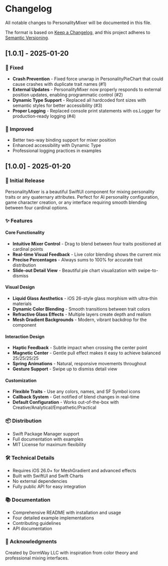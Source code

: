 # Changelog

All notable changes to PersonalityMixer will be documented in this file.

The format is based on [Keep a Changelog](https://keepachangelog.com/en/1.0.0/),
and this project adheres to [Semantic Versioning](https://semver.org/spec/v2.0.0.html).

## [1.0.1] - 2025-01-20

### 🐛 Fixed

- **Crash Prevention** - Fixed force unwrap in PersonalityPieChart that could cause crashes with duplicate trait names (#1)
- **External Updates** - PersonalityMixer now properly responds to external position updates, enabling programmatic control (#2)
- **Dynamic Type Support** - Replaced all hardcoded font sizes with semantic styles for better accessibility (#3)
- **Proper Logging** - Replaced console print statements with os.Logger for production-ready logging (#4)

### 🔧 Improved

- Better two-way binding support for mixer position
- Enhanced accessibility with Dynamic Type
- Professional logging practices in examples

## [1.0.0] - 2025-01-20

### 🎉 Initial Release

PersonalityMixer is a beautiful SwiftUI component for mixing personality traits or any quaternary attributes. Perfect for AI personality configuration, game character creation, or any interface requiring smooth blending between four cardinal options.

### ✨ Features

#### Core Functionality
- **Intuitive Mixer Control** - Drag to blend between four traits positioned at cardinal points
- **Real-time Visual Feedback** - Live color blending shows the current mix
- **Precise Percentages** - Always sums to 100% for accurate trait distribution
- **Slide-out Detail View** - Beautiful pie chart visualization with swipe-to-dismiss

#### Visual Design
- **Liquid Glass Aesthetics** - iOS 26-style glass morphism with ultra-thin materials
- **Dynamic Color Blending** - Smooth transitions between trait colors
- **Refractive Glass Effects** - Multiple layers create depth and realism
- **Mesh Gradient Backgrounds** - Modern, vibrant backdrop for the component

#### Interaction Design
- **Haptic Feedback** - Subtle impact when crossing the center point
- **Magnetic Center** - Gentle pull effect makes it easy to achieve balanced 25/25/25/25
- **Spring Animations** - Natural, responsive movements throughout
- **Gesture Support** - Swipe up to dismiss detail view

#### Customization
- **Flexible Traits** - Use any colors, names, and SF Symbol icons
- **Callback System** - Get notified of blend changes in real-time
- **Default Configuration** - Works out-of-the-box with Creative/Analytical/Empathetic/Practical

### 📦 Distribution
- Swift Package Manager support
- Full documentation with examples
- MIT License for maximum flexibility

### 🛠 Technical Details
- Requires iOS 26.0+ for MeshGradient and advanced effects
- Built with SwiftUI and Swift Charts
- No external dependencies
- Fully public API for easy integration

### 📚 Documentation
- Comprehensive README with installation and usage
- Four detailed example implementations
- Contributing guidelines
- API documentation

### 🙏 Acknowledgments
Created by DormWay LLC with inspiration from color theory and professional mixing interfaces.